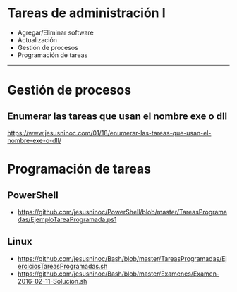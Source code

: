 # Tareas de administración I
- Agregar/Eliminar software
- Actualización
- Gestión de procesos
- Programación de tareas

--------------

# Gestión de procesos
## Enumerar las tareas que usan el nombre exe o dll
https://www.jesusninoc.com/01/18/enumerar-las-tareas-que-usan-el-nombre-exe-o-dll/

# Programación de tareas
## PowerShell
- https://github.com/jesusninoc/PowerShell/blob/master/TareasProgramadas/EjemploTareaProgramada.ps1
## Linux
- https://github.com/jesusninoc/Bash/blob/master/TareasProgramadas/EjerciciosTareasProgramadas.sh
- https://github.com/jesusninoc/Bash/blob/master/Examenes/Examen-2016-02-11-Solucion.sh
